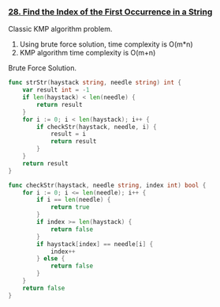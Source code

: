 ### [28. Find the Index of the First Occurrence in a String]

Classic KMP algorithm problem.
1. Using brute force solution, time complexity is O(m*n)
2. KMP algorithm time complexity is O(m+n)

Brute Force Solution.
```go
func strStr(haystack string, needle string) int {
	var result int = -1
	if len(haystack) < len(needle) {
		return result
	}
	for i := 0; i < len(haystack); i++ {
		if checkStr(haystack, needle, i) {
			result = i
			return result
		}
	}
	return result
}

func checkStr(haystack, needle string, index int) bool {
	for i := 0; i <= len(needle); i++ {
		if i == len(needle) {
			return true
		}
		if index >= len(haystack) {
			return false
		}
		if haystack[index] == needle[i] {
			index++
		} else {
			return false
		}
	}
	return false
}
```

[28. Find the Index of the First Occurrence in a String]: https://leetcode.com/problems/find-the-index-of-the-first-occurrence-in-a-string/